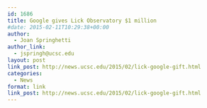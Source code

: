 ```yaml
---
id: 1686
title: Google gives Lick Observatory $1 million
#date: 2015-02-11T10:29:38+00:00
author:
  - Joan Springhetti
author_link:
  - jspringh@ucsc.edu
layout: post
link_post: http://news.ucsc.edu/2015/02/lick-google-gift.html
categories:
  - News
format: link
link_post: http://news.ucsc.edu/2015/02/lick-google-gift.html
---
```

